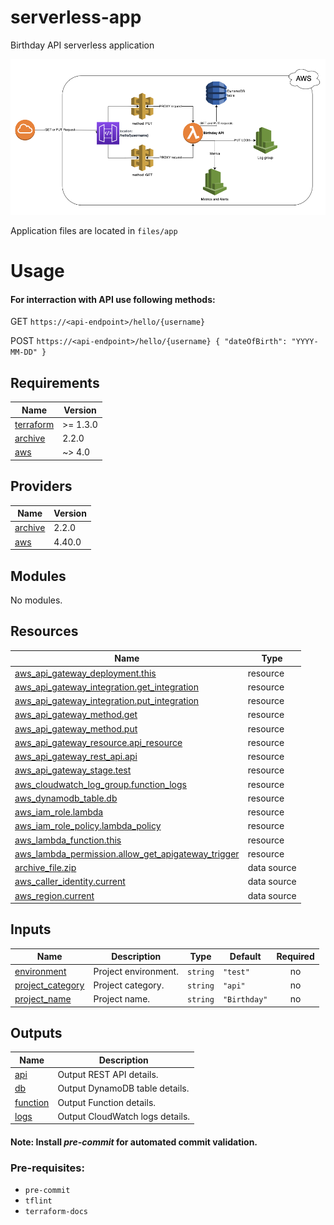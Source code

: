 # serverless-app
Birthday API serverless application

![alt Infrastructure Diagram](https://github.com/jmservices/serverless-app/blob/master/docs/diagram.png)

Application files are located in `files/app`

# Usage

#### For interraction with API use following methods:
GET `https://<api-endpoint>/hello/{username}`

POST `https://<api-endpoint>/hello/{username} { "dateOfBirth": "YYYY-MM-DD" }` 



<!-- BEGINNING OF PRE-COMMIT-TERRAFORM DOCS HOOK -->
## Requirements

| Name | Version |
|------|---------|
| <a name="requirement_terraform"></a> [terraform](#requirement\_terraform) | >= 1.3.0 |
| <a name="requirement_archive"></a> [archive](#requirement\_archive) | 2.2.0 |
| <a name="requirement_aws"></a> [aws](#requirement\_aws) | ~> 4.0 |

## Providers

| Name | Version |
|------|---------|
| <a name="provider_archive"></a> [archive](#provider\_archive) | 2.2.0 |
| <a name="provider_aws"></a> [aws](#provider\_aws) | 4.40.0 |

## Modules

No modules.

## Resources

| Name | Type |
|------|------|
| [aws_api_gateway_deployment.this](https://registry.terraform.io/providers/hashicorp/aws/latest/docs/resources/api_gateway_deployment) | resource |
| [aws_api_gateway_integration.get_integration](https://registry.terraform.io/providers/hashicorp/aws/latest/docs/resources/api_gateway_integration) | resource |
| [aws_api_gateway_integration.put_integration](https://registry.terraform.io/providers/hashicorp/aws/latest/docs/resources/api_gateway_integration) | resource |
| [aws_api_gateway_method.get](https://registry.terraform.io/providers/hashicorp/aws/latest/docs/resources/api_gateway_method) | resource |
| [aws_api_gateway_method.put](https://registry.terraform.io/providers/hashicorp/aws/latest/docs/resources/api_gateway_method) | resource |
| [aws_api_gateway_resource.api_resource](https://registry.terraform.io/providers/hashicorp/aws/latest/docs/resources/api_gateway_resource) | resource |
| [aws_api_gateway_rest_api.api](https://registry.terraform.io/providers/hashicorp/aws/latest/docs/resources/api_gateway_rest_api) | resource |
| [aws_api_gateway_stage.test](https://registry.terraform.io/providers/hashicorp/aws/latest/docs/resources/api_gateway_stage) | resource |
| [aws_cloudwatch_log_group.function_logs](https://registry.terraform.io/providers/hashicorp/aws/latest/docs/resources/cloudwatch_log_group) | resource |
| [aws_dynamodb_table.db](https://registry.terraform.io/providers/hashicorp/aws/latest/docs/resources/dynamodb_table) | resource |
| [aws_iam_role.lambda](https://registry.terraform.io/providers/hashicorp/aws/latest/docs/resources/iam_role) | resource |
| [aws_iam_role_policy.lambda_policy](https://registry.terraform.io/providers/hashicorp/aws/latest/docs/resources/iam_role_policy) | resource |
| [aws_lambda_function.this](https://registry.terraform.io/providers/hashicorp/aws/latest/docs/resources/lambda_function) | resource |
| [aws_lambda_permission.allow_get_apigateway_trigger](https://registry.terraform.io/providers/hashicorp/aws/latest/docs/resources/lambda_permission) | resource |
| [archive_file.zip](https://registry.terraform.io/providers/hashicorp/archive/2.2.0/docs/data-sources/file) | data source |
| [aws_caller_identity.current](https://registry.terraform.io/providers/hashicorp/aws/latest/docs/data-sources/caller_identity) | data source |
| [aws_region.current](https://registry.terraform.io/providers/hashicorp/aws/latest/docs/data-sources/region) | data source |

## Inputs

| Name | Description | Type | Default | Required |
|------|-------------|------|---------|:--------:|
| <a name="input_environment"></a> [environment](#input\_environment) | Project environment. | `string` | `"test"` | no |
| <a name="input_project_category"></a> [project\_category](#input\_project\_category) | Project category. | `string` | `"api"` | no |
| <a name="input_project_name"></a> [project\_name](#input\_project\_name) | Project name. | `string` | `"Birthday"` | no |

## Outputs

| Name | Description |
|------|-------------|
| <a name="output_api"></a> [api](#output\_api) | Output REST API details. |
| <a name="output_db"></a> [db](#output\_db) | Output DynamoDB table details. |
| <a name="output_function"></a> [function](#output\_function) | Output Function details. |
| <a name="output_logs"></a> [logs](#output\_logs) | Output CloudWatch logs details. |
<!-- END OF PRE-COMMIT-TERRAFORM DOCS HOOK -->


#### Note: Install *pre-commit* for automated commit validation.
### Pre-requisites:
* `pre-commit`
* `tflint`
* `terraform-docs`
